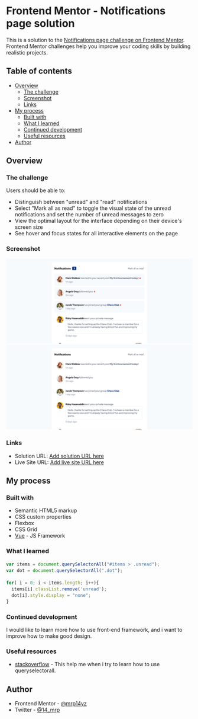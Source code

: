 # Frontend Mentor - Notifications page solution

This is a solution to the [Notifications page challenge on Frontend Mentor](https://www.frontendmentor.io/challenges/notifications-page-DqK5QAmKbC). Frontend Mentor challenges help you improve your coding skills by building realistic projects. 

## Table of contents

- [Overview](#overview)
  - [The challenge](#the-challenge)
  - [Screenshot](#screenshot)
  - [Links](#links)
- [My process](#my-process)
  - [Built with](#built-with)
  - [What I learned](#what-i-learned)
  - [Continued development](#continued-development)
  - [Useful resources](#useful-resources)
- [Author](#author)

## Overview

### The challenge

Users should be able to:

- Distinguish between "unread" and "read" notifications
- Select "Mark all as read" to toggle the visual state of the unread notifications and set the number of unread messages to zero
- View the optimal layout for the interface depending on their device's screen size
- See hover and focus states for all interactive elements on the page

### Screenshot

![](screenshot/Screenshot%202023-01-01%20at%2017-00-19%20Frontend%20Mentor%20Notifications%20page.png)
![](screenshot/Screenshot%202023-01-01%20at%2017-00-37%20Frontend%20Mentor%20Notifications%20page.png)

### Links

- Solution URL: [Add solution URL here](https://your-solution-url.com)
- Live Site URL: [Add live site URL here](https://your-live-site-url.com)

## My process

### Built with

- Semantic HTML5 markup
- CSS custom properties
- Flexbox
- CSS Grid
- [Vue](https://vuejs.org/) - JS Framework

### What I learned

```js
var items = document.querySelectorAll("#items > .unread");
var dot = document.querySelectorAll(".dot");

for( i = 0; i < items.length; i++){
  items[i].classList.remove('unread');
  dot[i].style.display = "none";
}
```

### Continued development

I would like to learn more how to use front-end framework, and i want to improve how to make good design.

### Useful resources

- [stackoverflow](https://stackoverflow.com/questions/26003283/how-to-remove-all-classes-except-the-one-you-clicked) - This help me when i try to learn how to use queryselectorall.

## Author

- Frontend Mentor - [@mrp14yz](https://www.frontendmentor.io/profile/mrp14yz)
- Twitter - [@14_mrp](https://www.twitter.com/14_mrp)
